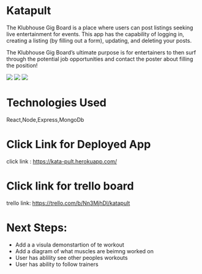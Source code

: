 # Katapult
The Klubhouse Gig Board is a place where users can post listings seeking live entertainment for events. This app has the capability of logging in, creating a listing (by filling out a form), updating, and deleting your posts. 

The Klubhouse Gig Board’s ultimate purpose is for entertainers to then surf through the potential job opportunities and contact the poster about filling the position! 

![](https://i.imgur.com/l1VeTHu.jpg)
![](https://i.imgur.com/wAMmkhP.jpg)
![](https://i.imgur.com/Yc04naU.png)

 

# Technologies Used
React,Node,Express,MongoDb

# Click Link for Deployed App

click link : https://kata-pult.herokuapp.com/

# Click link for trello board

trello link: https://trello.com/b/Nn3MjhDl/katapult

# Next Steps:

- Add a a visula demonstartion of te workout
- Add a diagram of what muscles are beimng worked on
- User has ablility see other peoples workouts
- User has ability to follow trainers

